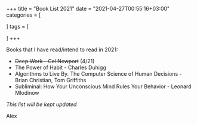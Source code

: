 
+++
title = "Book List 2021"
date = "2021-04-27T00:55:16+03:00"
categories = [

]
tags = [

]
+++

Books that I have read/intend to read in 2021:

- ~~Deep Work - Cal Newport~~ (4/21)
- The Power of Habit - Charles Duhigg
- Algorithms to Live By. The Computer Science of Human Decisions - Brian Christian, Tom Griffiths
- Subliminal: How Your Unconscious Mind Rules Your Behavior - Leonard Mlodinow 

_This list will be kept updated_

Alex